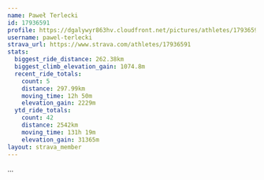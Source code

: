 ```yaml
---
name: Paweł Terlecki
id: 17936591
profile: https://dgalywyr863hv.cloudfront.net/pictures/athletes/17936591/5577025/4/large.jpg
username: pawel-terlecki
strava_url: https://www.strava.com/athletes/17936591
stats:
  biggest_ride_distance: 262.38km
  biggest_climb_elevation_gain: 1074.8m
  recent_ride_totals:
    count: 5
    distance: 297.99km
    moving_time: 12h 50m
    elevation_gain: 2229m
  ytd_ride_totals:
    count: 42
    distance: 2542km
    moving_time: 131h 19m
    elevation_gain: 31365m
layout: strava_member
--- 
```

...
